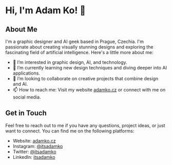 # Hi, I'm Adam Ko! 👋

## About Me
I'm a graphic designer and AI geek based in Prague, Czechia. I'm passionate about creating visually stunning designs and exploring the fascinating field of artificial intelligence. Here's a little more about me:

- 👀 I’m interested in graphic design, AI, and technology.
- 🌱 I’m currently learning new design techniques and diving deeper into AI applications.
- 💞️ I’m looking to collaborate on creative projects that combine design and AI.
- 📫 How to reach me: Visit my website [adamko.cz](https://www.adamko.cz) or connect with me on social media.

## Get in Touch
Feel free to reach out to me if you have any questions, project ideas, or just want to connect. You can find me on the following platforms:

- Website: [adamko.cz](https://www.adamko.cz)
- Instagram: [@itsadamko](https://www.instagram.com/itsadamko)
- Twitter: [@itsadamko](https://twitter.com/itsadamko)
- LinkedIn: [itsadamko](https://www.linkedin.com/in/itsadamko)

